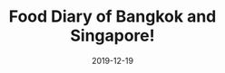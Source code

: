 ---
title: "Food Diary of Bangkok and Singapore!"
date: "2019-12-19"
path: "/blog/food-diary-of-bangkok"
excerpt: "My mood after visiting Bangkok and Singapore, If you're not going to try all sorts of food, then why are you even here?"
tags: ["Christmas", "City", "Food"]
continent: ["Asia"]
country: ["Thailand, Singapore"]
city: ["Bangkok, Singapore"]
featuredImage: "../../../images/Thailand/Bangkok_1.jpg"
---